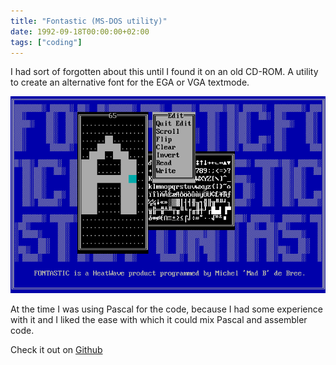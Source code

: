 ```yaml
---
title: "Fontastic (MS-DOS utility)"
date: 1992-09-18T00:00:00+02:00
tags: ["coding"]
---
```


I had sort of forgotten about this until I found it on an old CD-ROM. A utility
to create an alternative font for the EGA or VGA textmode.

![Fontastic screenshot](fontastic.png)

At the time I was using Pascal for the code, because I had some experience with
it and I liked the ease with which it could mix Pascal and assembler code.

Check it out on [Github](https://github.com/micheldebree/fontastic)
